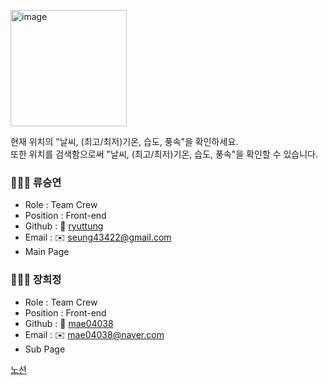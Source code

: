 [<img width="186" alt="image" src="https://user-images.githubusercontent.com/90032920/216487797-9da03891-07cc-49b2-abf4-7febe17c784b.png">](https://www.notion.so/SUN-SAT-fb7fee59f0904b0683923d94fa08fab9)

현재 위치의 "날씨, (최고/최저)기온, 습도, 풍속"을 확인하세요.\
또한 위치를 검색함으로써 "날씨, (최고/최저)기온, 습도, 풍속"을 확인할 수 있습니다.

### 👩🏻‍💻 류승연

- Role : Team Crew
- Position : Front-end
- Github : 🔗 [ryuttung](https://github.com/ryuttung)
- Email : ✉️ seung43422@gmail.com
- Main Page

### 👩🏻‍💻 장희정

- Role : Team Crew
- Position : Front-end
- Github : 🔗 [mae04038](https://github.com/mae04038)
- Email : ✉️ mae04038@naver.com
- Sub Page

[노션](https://www.notion.so/SUN-SAT-fb7fee59f0904b0683923d94fa08fab9)
